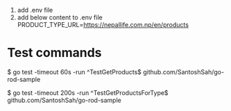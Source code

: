 1) add .env file
2) add below content to .env file
PRODUCT_TYPE_URL=https://nepallife.com.np/en/products

# Test commands
$ go test -timeout 60s -run ^TestGetProducts$ github.com/SantoshSah/go-rod-sample

$ go test -timeout 200s -run ^TestGetProductsForType$ github.com/SantoshSah/go-rod-sample